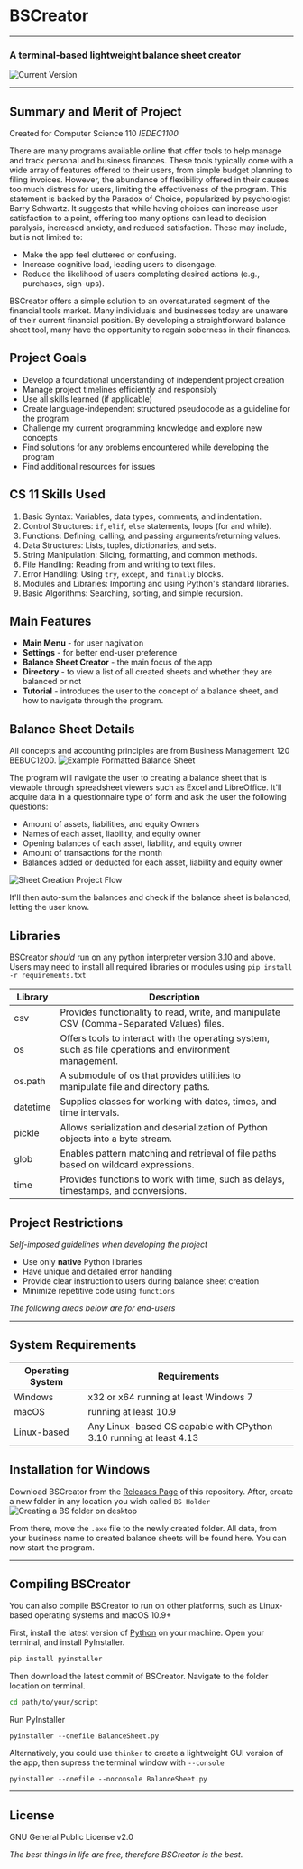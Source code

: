 # BSCreator
---
### A terminal-based lightweight balance sheet creator

![Current Version](https://img.shields.io/badge/current_version-alpha-orange)

---
## Summary and Merit of Project

Created for Computer Science 110 _IEDEC1100_

There are many programs available online that offer tools to help manage and track personal and business finances. These tools typically come with a wide array of features offered to their users, from simple budget planning to filing invoices. However, the abundance of flexibility offered in their causes too much distress for users, limiting the effectiveness of the program. This statement is backed by the Paradox of Choice, popularized by psychologist Barry Schwartz. It suggests that while having choices can increase user satisfaction to a point, offering too many options can lead to decision paralysis, increased anxiety, and reduced satisfaction.
These may include, but is not limited to:
- Make the app feel cluttered or confusing.
- Increase cognitive load, leading users to disengage.
- Reduce the likelihood of users completing desired actions (e.g., purchases, sign-ups).

BSCreator offers a simple solution to an oversaturated segment of the financial tools market. Many individuals and businesses today are unaware of their current financial position. By developing a straightforward balance sheet tool, many have the opportunity to regain soberness in their finances.

## Project Goals
- Develop a foundational understanding of independent project creation
- Manage project timelines efficiently and responsibly
- Use all skills learned (if applicable)
- Create language-independent structured pseudocode as a guideline for the program
- Challenge my current programming knowledge and explore new concepts
- Find solutions for any problems encountered while developing the program
- Find additional resources for issues

## CS 11 Skills Used
1. Basic Syntax: Variables, data types, comments, and indentation.
2. Control Structures: `if`, `elif`, `else` statements, loops (for and while).
3. Functions: Defining, calling, and passing arguments/returning values.
4. Data Structures: Lists, tuples, dictionaries, and sets.
5. String Manipulation: Slicing, formatting, and common methods.
6. File Handling: Reading from and writing to text files.
7. Error Handling: Using `try`, `except`, and `finally` blocks.
8. Modules and Libraries: Importing and using Python's standard libraries.
9. Basic Algorithms: Searching, sorting, and simple recursion.


## Main Features
- **Main Menu** - for user nagivation
- **Settings** - for better end-user preference
- **Balance Sheet Creator** - the main focus of the app
- **Directory** - to view a list of all created sheets and whether they are balanced or not
- **Tutorial** - introduces the user to the concept of a balance sheet, and how to navigate through the program.

## Balance Sheet Details
All concepts and accounting principles are from Business Management 120 BEBUC1200. 
![Example Formatted Balance Sheet](https://github.com/Asensado/BSCreator/blob/ee4f64fad9569c3ddcdc8ea09a219398e2e50127/gifs/image1.jpg)


The program will navigate the user to creating a balance sheet that is viewable through spreadsheet viewers such as Excel and LibreOffice. It'll acquire data in a questionnaire type of form and ask the user the following questions:
- Amount of assets, liabilities, and equity Owners
- Names of each asset, liability, and equity owner
-  Opening balances of each asset, liability, and equity owner
- Amount of transactions for the month
- Balances added or deducted for each asset, liability and equity owner

![Sheet Creation Project Flow](https://github.com/Asensado/BSCreator/blob/7674c99b7c0446ba73076e5726b6d047bf8ca7a9/gifs/flowchart.png)

It'll then auto-sum the balances and check if the balance sheet is balanced, letting the user know.


## Libraries
BSCreator _should_ run on any python interpreter version 3.10 and above. Users may need to install all required libraries or modules using `pip install -r requirements.txt`

| Library | Description |
| ------ | ------ |
|csv|Provides functionality to read, write, and manipulate CSV (Comma-Separated Values) files. |
|os|Offers tools to interact with the operating system, such as file operations and environment management.|
|os.path|A submodule of os that provides utilities to manipulate file and directory paths.|
|datetime|Supplies classes for working with dates, times, and time intervals.|
|pickle|Allows serialization and deserialization of Python objects into a byte stream.|
|glob|Enables pattern matching and retrieval of file paths based on wildcard expressions.|
|time|Provides functions to work with time, such as delays, timestamps, and conversions.|

## Project Restrictions
_Self-imposed guidelines when developing the project_
- Use only **native** Python libraries
- Have unique and detailed error handling
- Provide clear instruction to users during balance sheet creation
- Minimize repetitive code using `functions`

_The following areas below are for end-users_
___
## System Requirements

| Operating System | Requirements |
| ------ | ------ |
| Windows | x32 or x64 running at least Windows 7 |
| macOS | running at least 10.9 |
| Linux-based | Any Linux-based OS capable with CPython 3.10 running at least 4.13|

## Installation for Windows
Download BSCreator from the [Releases Page](https://github.com/Asensado/BSCreator/releases) of this repository. 
After, create a new folder in any location you wish called `BS Holder`
![Creating a BS folder on desktop](https://github.com/Asensado/BSCreator/blob/df23a0057a479cb25f9ef6fbe3db69c493da1472/gifs/video1.gif)

From there, move the `.exe` file to the newly created folder.
All data, from your business name to created balance sheets will be found here.
You can now start the program.
___
## Compiling BSCreator
You can also compile BSCreator to run on other platforms, such as Linux-based operating systems and macOS 10.9+

First, install the latest version of [Python](https://www.python.org/downloads/) on your machine.
Open your terminal, and install PyInstaller.
```bash
pip install pyinstaller
```
Then download the latest commit of BSCreator.
Navigate to the folder location on terminal.
```bash
cd path/to/your/script
```
Run PyInstaller
```
pyinstaller --onefile BalanceSheet.py
```
Alternatively, you could use `thinker` to create a lightweight GUI version of the app, then supress the terminal window with `--console`
```
pyinstaller --onefile --noconsole BalanceSheet.py
```
---
## License
GNU General Public License v2.0

_The best things in life are free, therefore BSCreator is the best._
